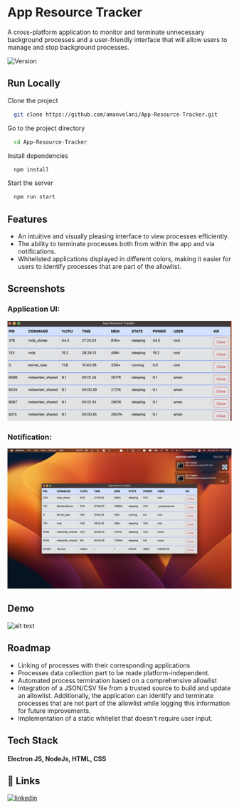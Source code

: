 
# App Resource Tracker

A cross-platform application to monitor and terminate unnecessary background processes and a user-friendly interface that will allow users to manage and stop background processes.

![Version](https://img.shields.io/badge/version-1.0.0-blue.svg?cacheSeconds=2592000) 
## Run Locally

Clone the project

```bash
  git clone https://github.com/amanvelani/App-Resource-Tracker.git
```

Go to the project directory

```bash
  cd App-Resource-Tracker
```

Install dependencies

```bash
  npm install
```

Start the server

```bash
  npm run start
```


## Features

- An intuitive and visually pleasing interface to view processes efficiently.
- The ability to terminate processes both from within the app and via notifications.
- Whitelisted applications displayed in different colors, making it easier for users to identify processes that are part of the allowlist.

## Screenshots
### Application UI:
![App Screenshot](https://raw.githubusercontent.com/amanvelani/App-Resource-Tracker/main/Screenshot/Application_UI.png "Optional Title")
### Notification:
![App Screenshot](https://raw.githubusercontent.com/amanvelani/App-Resource-Tracker/main/Screenshot/Notification.jpeg "Optional Title")


## Demo

![alt text](https://imgur.com/a/4AL4Was)

## Roadmap

- Linking of processes with their corresponding applications
- Processes data collection part to be made platform-independent.
- Automated process termination based on a comprehensive allowlist
- Integration of a JSON/CSV file from a trusted source to build and update an allowlist. Additionally, the application can identify and terminate processes that are not part of the allowlist while logging this information for future improvements.
- Implementation of a static whitelist that doesn't require user input.


## Tech Stack

#### Electron JS, NodeJs, HTML, CSS


## 🔗 Links
[![linkedin](https://img.shields.io/badge/linkedin-0A66C2?style=for-the-badge&logo=linkedin&logoColor=white)](https://www.linkedin.com/in/amanvelani)


